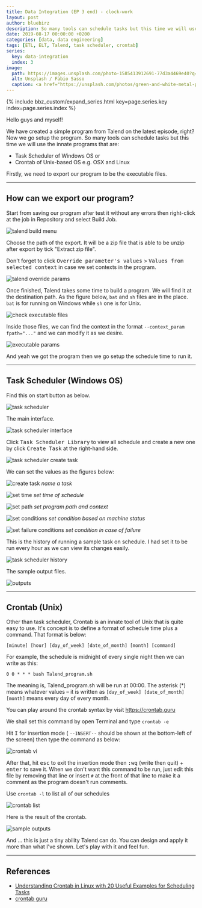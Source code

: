```yaml
---
title: Data Integration (EP 3 end) - clock-work
layout: post
author: bluebirz
description: So many tools can schedule tasks but this time we will use the innate programs.
date: 2019-08-17 00:00:00 +0200
categories: [data, data engineering]
tags: [ETL, ELT, Talend, task scheduler, crontab]
series:
  key: data-integration
  index: 3
image: 
  path: https://images.unsplash.com/photo-1585413912691-77d3a4469e40?q=80&w=1073&auto=format&fit=crop&ixlib=rb-4.0.3&ixid=M3wxMjA3fDB8MHxwaG90by1wYWdlfHx8fGVufDB8fHx8fA%3D%3D
  alt: Unsplash / Fabio Sasso
  caption: <a href="https://unsplash.com/photos/green-and-white-metal-pipe-lw11Pfusquw">Unsplash / Fabio Sasso</a>
---
```


{% include bbz_custom/expand_series.html key=page.series.key index=page.series.index %}

Hello guys and myself!

We have created a simple program from Talend on the latest episode, right? Now we go setup the program. So many tools can schedule tasks but this time we will use the innate programs that are:

- Task Scheduler of Windows OS or
- Crontab of Unix-based OS e.g. OSX and Linux

Firstly, we need to export our program to be the executable files.

---

## How can we export our program?

Start from saving our program after test it without any errors then right-click at the job in Repository and select Build Job.

![talend build menu](https://bluebirzdotnet.s3.ap-southeast-1.amazonaws.com/data_integration_eps/Screen-Shot-2562-08-13-at-23.23.17.png)

Choose the path of the export. It will be a zip file that is able to be unzip after export by tick "Extract zip file".

Don't forget to click <kbd>Override parameter's values</kbd> > <kbd>Values from selected context</kbd> in case we set contexts in the program.

![talend override params](https://bluebirzdotnet.s3.ap-southeast-1.amazonaws.com/data_integration_eps/Screen-Shot-2562-08-13-at-23.29.09.png)

Once finished, Talend takes some time to build a program. We will find it at the destination path. As the figure below, `bat` and `sh` files are in the place. `bat` is for running on Windows while `sh` one is for Unix.

![check executable files](https://bluebirzdotnet.s3.ap-southeast-1.amazonaws.com/data_integration_eps/Screen-Shot-2562-08-13-at-23.37.31.png)

Inside those files, we can find the context in the format `--context_param fpath="..."` and we can modify it as we desire.

![executable params](https://bluebirzdotnet.s3.ap-southeast-1.amazonaws.com/data_integration_eps/Screen-Shot-2562-08-13-at-23.42.00.png)

And yeah we got the program then we go setup the schedule time to run it.

---

## Task Scheduler (Windows OS)

Find this on start button as below.

![task scheduler](https://bluebirzdotnet.s3.ap-southeast-1.amazonaws.com/data_integration_eps/task-scheduler.jpg)

The main interface.

![task scheduler interface](https://bluebirzdotnet.s3.ap-southeast-1.amazonaws.com/data_integration_eps/task-scheduler-02.jpg)

Click <kbd>Task Scheduler Library</kbd> to view all schedule and create a new one by click <kbd>Create Task</kbd> at the right-hand side.

![task scheduler create task](https://bluebirzdotnet.s3.ap-southeast-1.amazonaws.com/data_integration_eps/task-scheduler-03.png)

We can set the values as the figures below:

![create task](https://bluebirzdotnet.s3.ap-southeast-1.amazonaws.com/data_integration_eps/task-scheduler-04.png)
*name a task*

![set time](https://bluebirzdotnet.s3.ap-southeast-1.amazonaws.com/data_integration_eps/task-scheduler-05.jpg)
*set time of schedule*

![set path](https://bluebirzdotnet.s3.ap-southeast-1.amazonaws.com/data_integration_eps/task-scheduler-06.jpg)
*set program path and context*

![set conditions](https://bluebirzdotnet.s3.ap-southeast-1.amazonaws.com/data_integration_eps/task-scheduler-07.jpg)
*set condition based on machine status*

![set failure conditions](https://bluebirzdotnet.s3.ap-southeast-1.amazonaws.com/data_integration_eps/task-scheduler-08.jpg)
*set condition in case of failure*

This is the history of running a sample task on schedule. I had set it to be run every hour as we can view its changes easily.

![task scheduler history](https://bluebirzdotnet.s3.ap-southeast-1.amazonaws.com/data_integration_eps/task-scheduler-09.png)

The sample output files.

![outputs](https://bluebirzdotnet.s3.ap-southeast-1.amazonaws.com/data_integration_eps/task-scheduler-10.jpg)

---

## Crontab (Unix)

Other than task scheduler, Crontab is an innate tool of Unix that is quite easy to use. It's concept is to define a format of schedule time plus a command. That format is below:

`[minute] [hour] [day_of_week] [date_of_month] [month] [command]`

For example, the schedule is midnight of every single night then we can write as this:

`0 0 * * * bash Talend_program.sh`

The meaning is, Talend_program.sh will be run at 00:00. The asterisk (*) means whatever values – it is written as `[day_of_week] [date_of_month] [month]` means every day of every month.

You can play around the crontab syntax by visit <https://crontab.guru>

We shall set this command by open Terminal and type `crontab -e`

Hit <kbd>I</kbd> for insertion mode ( `--INSERT--` should be shown at the bottom-left of the screen) then type the command as below:

![crontab vi](https://bluebirzdotnet.s3.ap-southeast-1.amazonaws.com/data_integration_eps/Screen-Shot-2562-08-14-at-22.09.18.png)

After that, hit <kbd>esc</kbd> to exit the insertion mode then <kbd>:wq</kbd> (write then quit) + <kbd>enter</kbd> to save it. When we don't want this command to be run, just edit this file by removing that line or insert `#` at the front of that line to make it a comment as the program doesn't run comments.

Use `crontab -l` to list all of our schedules

![crontab list](https://bluebirzdotnet.s3.ap-southeast-1.amazonaws.com/data_integration_eps/Screen-Shot-2562-08-14-at-22.17.52.png)

Here is the result of the crontab.

![sample outputs](https://bluebirzdotnet.s3.ap-southeast-1.amazonaws.com/data_integration_eps/Screen-Shot-2562-08-16-at-21.06.09.png)

And … this is just a tiny ability Talend can do. You can design and apply it more than what I've shown. Let's play with it and feel fun.

---

## References

- [Understanding Crontab in Linux with 20 Useful Examples for Scheduling Tasks](https://tecadmin.net/crontab-in-linux-with-20-examples-of-cron-schedule/)
- [crontab guru](https://crontab.guru/)
